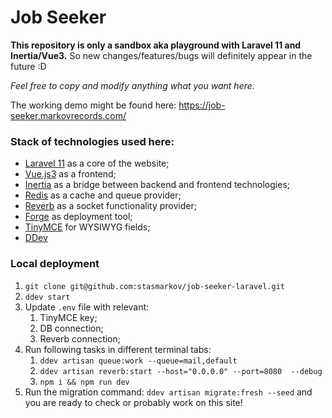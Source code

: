 # Job Seeker 
**This repository is only a sandbox aka playground with Laravel 11 and Inertia/Vue3.**
So new changes/features/bugs will definitely appear in the future :D

_Feel free to copy and modify anything what you want here._

The working demo might be found here: https://job-seeker.markovrecords.com/

### Stack of technologies used here:
- [Laravel 11](https://laravel.com/docs/11.x) as a core of the website;
- [Vue.js3](https://vuejs.org/) as a frontend;
- [Inertia](https://inertiajs.com/) as a bridge between backend and frontend technologies;
- [Redis](https://redis.io/) as a cache and queue provider;
- [Reverb](https://reverb.laravel.com/) as a socket functionality provider;
- [Forge](https://forge.laravel.com/) as deployment tool;
- [TinyMCE](https://www.tiny.cloud/) for WYSIWYG fields;
- [DDev](https://ddev.com/)

### Local deployment
1. `git clone git@github.com:stasmarkov/job-seeker-laravel.git`
2. `ddev start`
3. Update `.env` file with relevant:
   1. TinyMCE key;
   2. DB connection;
   3. Reverb connection;
4. Run following tasks in different terminal tabs:
   1. `ddev artisan queue:work --queue=mail,default`
   2. `ddev artisan reverb:start --host="0.0.0.0" --port=8080  --debug`
   3. `npm i && npm run dev`
5. Run the migration command: `ddev artisan migrate:fresh --seed` and you are ready to check or probably work on this site!
